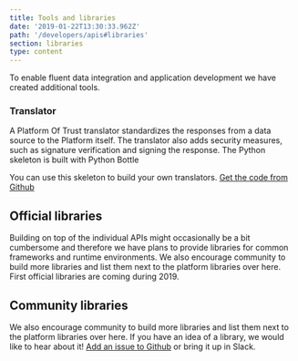 ```yaml
---
title: Tools and libraries
date: '2019-01-22T13:30:33.962Z'
path: '/developers/apis#libraries'
section: libraries
type: content
---
```


To enable fluent data integration and application development we have created additional tools. 

### Translator

A Platform Of Trust translator standardizes the responses from a data source to the Platform itself. The translator also adds security measures, such as signature verification and signing the response. The Python skeleton is built with Python Bottle

You can use this skeleton to build your own translators. [Get the code from Github](https://github.com/PlatformOfTrust/translator-skeleton-python)

## Official libraries

Building on top of the individual APIs might occasionally be a bit cumbersome and therefore we have plans to provide libraries for common frameworks and runtime environments. We also encourage community to build more libraries and list them next to the platform libraries over here. First official libraries are coming during 2019. 

## Community libraries

We also encourage community to build more libraries and list them next to the platform libraries
over here. If you have an idea of a library, we would like to hear about it! [Add an issue to Github](https://github.com/PlatformOfTrust/developer/issues) or bring it up in Slack. 
